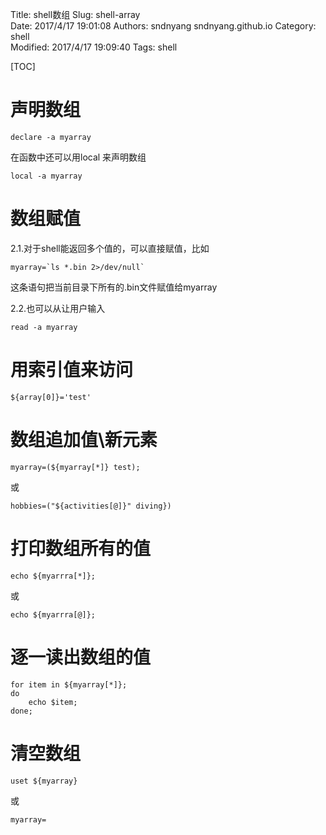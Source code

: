 Title: shell数组
Slug: shell-array    
Date: 2017/4/17 19:01:08
Authors: sndnyang sndnyang.github.io
Category: shell    
Modified: 2017/4/17 19:09:40
Tags: shell  

[TOC]

# 声明数组

    declare -a myarray

在函数中还可以用local 来声明数组
 
    local -a myarray
 
# 数组赋值
 
2.1.对于shell能返回多个值的，可以直接赋值，比如

    myarray=`ls *.bin 2>/dev/null`

这条语句把当前目录下所有的.bin文件赋值给myarray
 
2.2.也可以从让用户输入

    read -a myarray
 
# 用索引值来访问

    ${array[0]}='test'
 
# 数组追加值\新元素

    myarray=(${myarray[*]} test);

或

    hobbies=("${activities[@]}" diving})
 
# 打印数组所有的值
 
    echo ${myarrra[*]};

或

    echo ${myarrra[@]};
 
# 逐一读出数组的值

    for item in ${myarray[*]};
    do
        echo $item;
    done;
 
 
# 清空数组

    uset ${myarray}

或

    myarray=
 
 
